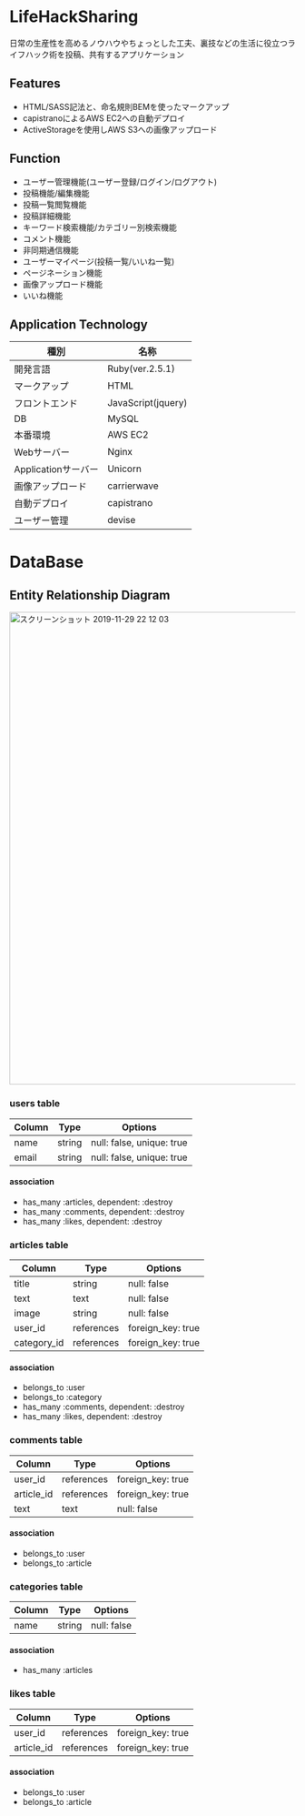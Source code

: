 # LifeHackSharing
日常の生産性を高めるノウハウやちょっとした工夫、裏技などの生活に役立つライフハック術を投稿、共有するアプリケーション

## Features
  - HTML/SASS記法と、命名規則BEMを使ったマークアップ
  - capistranoによるAWS EC2への自動デプロイ
  - ActiveStorageを使用しAWS S3への画像アップロード

## Function
  - ユーザー管理機能(ユーザー登録/ログイン/ログアウト)
  - 投稿機能/編集機能
  - 投稿一覧閲覧機能
  - 投稿詳細機能
  - キーワード検索機能/カテゴリー別検索機能
  - コメント機能
  - 非同期通信機能
  - ユーザーマイページ(投稿一覧/いいね一覧)
  - ページネーション機能
  - 画像アップロード機能
  - いいね機能

## Application Technology
|種別|名称|
|------|----|
|開発言語|Ruby(ver.2.5.1)|
|マークアップ|HTML|
|フロントエンド|JavaScript(jquery)|
|DB|MySQL|
|本番環境|AWS EC2|
|Webサーバー|Nginx|
|Applicationサーバー|Unicorn|
|画像アップロード|carrierwave|
|自動デプロイ|capistrano|
|ユーザー管理|devise|

# DataBase

## Entity Relationship Diagram
<img width="831" alt="スクリーンショット 2019-11-29 22 12 03" src="https://user-images.githubusercontent.com/55783692/69871227-9687ef80-12f5-11ea-91e8-568de0c7f1c8.png">


### users table
|Column|Type|Options|
|------|----|-------|
|name|string|null: false, unique: true|
|email|string|null: false, unique: true|

#### association
  - has_many :articles, dependent: :destroy
  - has_many :comments, dependent: :destroy
  - has_many :likes, dependent: :destroy

### articles table
|Column|Type|Options|
|------|----|-------|
|title|string|null: false|
|text|text|null: false|
|image|string|null: false|
|user_id|references|foreign_key: true|
|category_id|references|foreign_key: true|

#### association
  - belongs_to :user
  - belongs_to :category
  - has_many :comments, dependent: :destroy
  - has_many :likes, dependent: :destroy

### comments table
|Column|Type|Options|
|------|----|-------|
|user_id|references|foreign_key: true|
|article_id|references|foreign_key: true|
|text|text|null: false|

#### association
  - belongs_to :user
  - belongs_to :article

### categories table
|Column|Type|Options|
|------|----|-------|
|name|string|null: false|

#### association
  - has_many :articles

### likes table
|Column|Type|Options|
|------|----|-------|
|user_id|references|foreign_key: true|
|article_id|references|foreign_key: true|

#### association
  - belongs_to :user
  - belongs_to :article